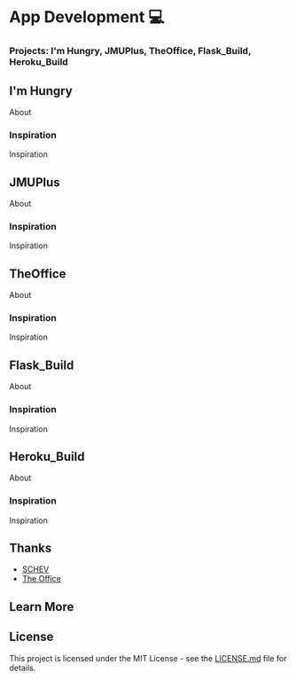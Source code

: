 # App Development 💻
### Projects: I'm Hungry, JMUPlus, TheOffice, Flask_Build, Heroku_Build

## I'm Hungry
About

### Inspiration
Inspiration

## JMUPlus
About

### Inspiration
Inspiration

## TheOffice
About

### Inspiration
Inspiration

## Flask_Build
About

### Inspiration
Inspiration

## Heroku_Build
About

### Inspiration
Inspiration
   
## Thanks
* [SCHEV](https://www.virginia.gov/agencies/state-council-of-higher-education-for-virginia/)
* [The Office](https://www.officequotes.net/)

## Learn More

## License
This project is licensed under the MIT License - see the [LICENSE.md](https://github.com/harshibar/5-python-projects/blob/master/LICENSE) file for details.
